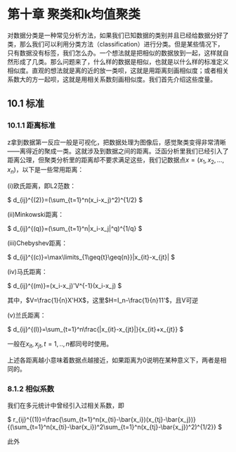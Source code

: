 # 第十章 聚类和k均值聚类
对数据分类是一种常见分析方法，如果我们已知数据的类别并且已经给数据分好了类，那么我们可以利用分类方法（classification）进行分类。但是某些情况下，只有数据没有标签，我们怎么办。一个想法就是把相似的数据放到一起，这样就自然形成了几类。那么问题来了，什么样的数据是相似，也就是以什么样的标准定义相似度。直观的想法就是离的近的放一类呗，这就是用距离刻画相似度；或者相关系数大的方一起呗，这就是用相关系数刻画相似度。我们首先介绍这些度量。
## 10.1 标准
### 10.1.1 距离标准
z拿到数据第一反应一般是可视化，把数据处理为图像后，感觉聚类变得非常清晰——离得近的聚成一类。这就涉及到数据之间的距离。泛函分析里我们已经引入了距离公理，但聚类分析里的距离却不要求满足这些，我们记数据点$x=(x_1,x_2,...,x_n)$，以下是一些常用距离：

(i)欧氏距离，即L2范数：

$
d_{ij}^{(2)}=(\sum_{t=1}^n(x_i-x_j)^2)^{1/2}
$

(ii)Minkowski距离：

$
d_{ij}^{(q)}=(\sum_{t=1}^n|x_i-x_j|^q)^{1/q}
$

(iii)Chebyshev距离：

$
d_{ij}^{(c)}=\max\limits_{1\geq{t}\geq{n}}|x_{it}-x_{jt}|
$

(iv)马氏距离：

$
d_{ij}^{(m)}=(x_i-x_j)'V^{-1}(x_i-x_j)
$

其中，$V=\frac{1}{n}X'HX$，这里$H=I_n-\frac{1}{n}11'$，且V可逆

(v)兰氏距离：

$
d_{ij}^{(l)}=\sum_{t=1}^n\frac{|x_{it}-x_{jt}|}{x_{it}+x_{jt}}
$

一般在${x_{it},x_{jt},t=1,..,n}$都同号时使用。

上述各距离越小意味着数据点越接近，如果距离为0说明在某种意义下，两者是相同的。

### 8.1.2 相似系数
我们在多元统计中曾经引入过相关系数，即

$
r_{ij}^{(1)}=\frac{\sum_{t=1}^n(x_{ti}-\bar{x_i})(x_{tj}-\bar{x_j})}{(\sum_{t=1}^n(x_{ti}-\bar{x_i})^2\sum_{t=1}^n(x_{tj}-\bar{x_j})^2)^{1/2}}
$

此外
